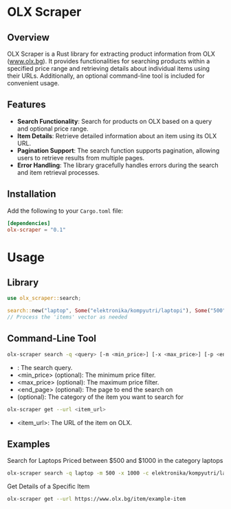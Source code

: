 # OLX Scraper

## Overview

OLX Scraper is a Rust library for extracting product information from OLX (www.olx.bg). It provides functionalities for searching products within a specified price range and retrieving details about individual items using their URLs. Additionally, an optional command-line tool is included for convenient usage.

## Features

- **Search Functionality**: Search for products on OLX based on a query and optional price range.
- **Item Details**: Retrieve detailed information about an item using its OLX URL.
- **Pagination Support**: The search function supports pagination, allowing users to retrieve results from multiple pages.
- **Error Handling**: The library gracefully handles errors during the search and item retrieval processes.

## Installation

Add the following to your `Cargo.toml` file:

```toml
[dependencies]
olx-scraper = "0.1"
```
# Usage
## Library

```rust
use olx_scraper::search;

search::new("laptop", Some("elektronika/kompyutri/laptopi"), Some("500".to_string()), Some("1000".to_string()), Some("5"));
// Process the 'items' vector as needed
```

## Command-Line Tool

```bash
olx-scraper search -q <query> [-m <min_price>] [-x <max_price>] [-p <end_page>] [ -c <category>]
```
-    <query>: The search query.
-    <min_price> (optional): The minimum price filter.
-    <max_price> (optional): The maximum price filter.
-    <end_page> (optional): The page to end the search on
-    <category> (optional): The category of the item you want to search for

```bash
olx-scraper get --url <item_url>
```
-    <item_url>: The URL of the item on OLX.

## Examples
Search for Laptops Priced between $500 and $1000 in the category laptops

```bash
olx-scraper search -q laptop -m 500 -x 1000 -c elektronika/kompyutri/laptopi
```

Get Details of a Specific Item

```bash
olx-scraper get --url https://www.olx.bg/item/example-item
```
